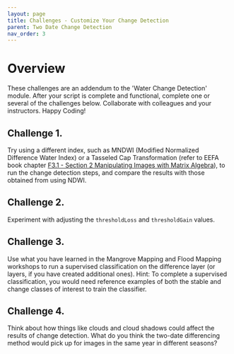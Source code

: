 ```yaml
---
layout: page
title: Challenges - Customize Your Change Detection
parent: Two Date Change Detection
nav_order: 3
---
```


# Overview

These challenges are an addendum to the 'Water Change Detection' module. After your script is complete and functional, complete one or several of the challenges below. Collaborate with colleagues and your instructors. Happy Coding!

## Challenge 1.
 Try using a different index, such as MNDWI (Modified Normalized Difference Water Index) or a Tasseled Cap Transformation (refer to EEFA book chapter [F3.1 - Section 2 Manipulating Images with Matrix Algebra](https://www.eefabook.org/table-of-contents.html)), to run the change detection steps, and compare the results with those obtained from using NDWI.

## Challenge 2. 
Experiment with adjusting the `thresholdLoss` and `thresholdGain` values.

## Challenge 3.
Use what you have learned in the Mangrove Mapping and Flood Mapping workshops to run a supervised classification on the difference layer (or layers, if you have created additional ones). Hint: To complete a supervised classification, you would need reference examples of both the stable and change classes of interest to train the classifier.

## Challenge 4.
Think about how things like clouds and cloud shadows could affect the results of change detection. What do you think the two-date differencing method would pick up for images in the same year in different seasons?

